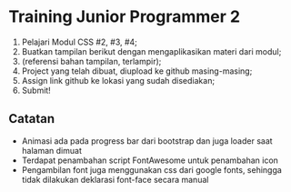 # Training Junior Programmer 2

1. Pelajari Modul CSS #2, #3, #4; 
2. Buatkan tampilan berikut dengan mengaplikasikan materi dari modul;
3. (referensi bahan tampilan, terlampir); 
4. Project yang telah dibuat, diupload ke github masing-masing; 
5. Assign link github ke lokasi yang sudah disediakan; 
6. Submit!


## Catatan

- Animasi ada pada progress bar dari bootstrap dan juga loader saat halaman dimuat
- Terdapat penambahan script FontAwesome untuk penambahan icon
- Pengambilan font juga menggunakan css dari google fonts, sehingga tidak dilakukan deklarasi font-face secara manual